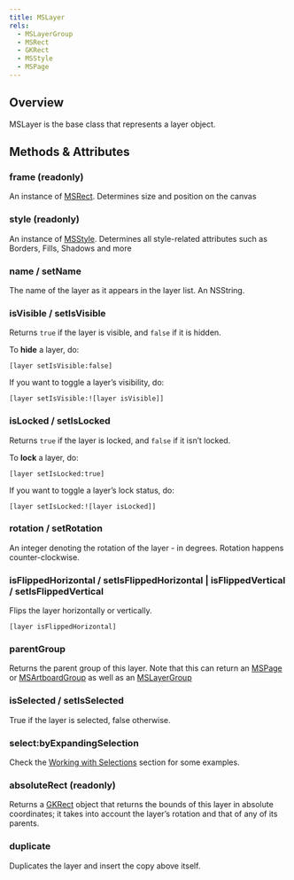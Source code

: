 ```yaml
---
title: MSLayer
rels:
  - MSLayerGroup
  - MSRect
  - GKRect
  - MSStyle
  - MSPage
---
```


## Overview

MSLayer is the base class that represents a layer object.

## Methods & Attributes

### frame (readonly)

An instance of [MSRect]({{site.baseurl}}/docs/MSRect). Determines size and position on the canvas

### style (readonly)

An instance of [MSStyle]({{site.baseurl}}/docs/MSStyle). Determines all style-related attributes such as Borders, Fills, Shadows and more

### name / setName

The name of the layer as it appears in the layer list. An NSString.

### isVisible / setIsVisible

Returns `true` if the layer is visible, and `false` if it is hidden.

To **hide** a layer, do:

```objective-j
[layer setIsVisible:false]
```

If you want to toggle a layer’s visibility, do:

```objective-j
[layer setIsVisible:![layer isVisible]]
```


### isLocked / setIsLocked

Returns `true` if the layer is locked, and `false` if it isn’t locked.

To **lock** a layer, do:

```objective-j
[layer setIsLocked:true]
```

If you want to toggle a layer’s lock status, do:

```objective-j
[layer setIsLocked:![layer isLocked]]
```

### rotation / setRotation

An integer denoting the rotation of the layer - in degrees. Rotation happens counter-clockwise.

### isFlippedHorizontal / setIsFlippedHorizontal | isFlippedVertical / setIsFlippedVertical

Flips the layer horizontally or vertically.

```objective-j
[layer isFlippedHorizontal]
```

### parentGroup

Returns the parent group of this layer. Note that this can return an [MSPage]({{site.baseurl}}/docs/MSPage) or [MSArtboardGroup]({{site.baseurl}}/docs/MSArtboardGroup) as well as an [MSLayerGroup]({{site.baseurl}}/docs/MSLayerGroup)

### isSelected / setIsSelected

True if the layer is selected, false otherwise.

### select:byExpandingSelection

Check the [Working with Selections](../02-common-tasks/02.html) section for some examples.

### absoluteRect (readonly)

Returns a [GKRect]({{site.baseurl}}/docs/GKRect) object that returns the bounds of this layer in absolute coordinates; it takes into account the layer’s rotation and that of any of its parents.

### duplicate

Duplicates the layer and insert the copy above itself.
